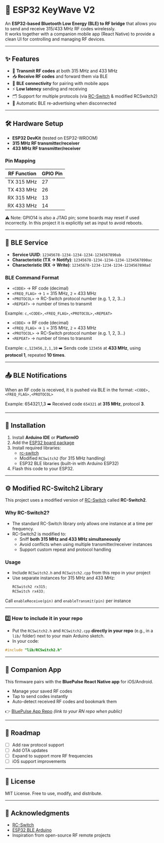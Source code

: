 # 🔵 ESP32 KeyWave V2

An **ESP32-based Bluetooth Low Energy (BLE) to RF bridge** that allows you to send and receive 315/433 MHz RF codes wirelessly.  
It works together with a companion mobile app (React Native) to provide a clean UI for controlling and managing RF devices.

---

## ✨ Features

- 📡 **Transmit RF codes** at both 315 MHz and 433 MHz
- 📥 **Receive RF codes** and forward them via BLE
- 🔗 **BLE connectivity** for pairing with mobile apps
- ⚡ **Low latency** sending and receiving
- 🗂️ Support for multiple protocols (via [RC-Switch](https://github.com/sui77/rc-switch) & modified RCSwitch2)
- 🔄 Automatic BLE re-advertising when disconnected

---

## 🛠️ Hardware Setup

- **ESP32 DevKit** (tested on ESP32-WROOM)
- **315 MHz RF transmitter/receiver**
- **433 MHz RF transmitter/receiver**

### Pin Mapping

| RF Function | GPIO Pin |
| ----------- | -------- |
| TX 315 MHz  | 27       |
| TX 433 MHz  | 26       |
| RX 315 MHz  | 13       |
| RX 433 MHz  | 14       |

⚠️ Note: GPIO14 is also a JTAG pin; some boards may reset if used incorrectly. In this project it is explicitly set as input to avoid reboots.

---

## 📡 BLE Service

- **Service UUID**: `12345678-1234-1234-1234-1234567890ab`
- **Characteristic (TX → Notify)**: `12345678-1234-1234-1234-1234567890ac`
- **Characteristic (RX → Write)**: `12345678-1234-1234-1234-1234567890ad`

### BLE Command Format

- `<CODE>` → RF code (decimal)
- `<FREQ_FLAG>` → `1` = 315 MHz, `2` = 433 MHz
- `<PROTOCOL>` → RC-Switch protocol number (e.g. 1, 2, 3...)
- `<REPEAT>` → number of times to transmit

Example:
`c,<CODE>,<FREQ_FLAG>,<PROTOCOL>,<REPEAT>`

- `<CODE>` → RF code (decimal)
- `<FREQ_FLAG>` → `1` = 315 MHz, `2` = 433 MHz
- `<PROTOCOL>` → RC-Switch protocol number (e.g. 1, 2, 3...)
- `<REPEAT>` → number of times to transmit

Example:
`c,123456,2,1,10`
➡️ Sends code `123456` at **433 MHz**, using **protocol 1**, repeated **10 times**.

---

## 📤 BLE Notifications

When an RF code is received, it is pushed via BLE in the format:
`<CODE>,<FREQ_FLAG>,<PROTOCOL>`

Example:
654321,1,3
➡️ Received code `654321` at **315 MHz**, protocol **3**.

---

## 🔧 Installation

1. Install **Arduino IDE** or **PlatformIO**
2. Add the [ESP32 board package](https://docs.espressif.com/projects/arduino-esp32/en/latest/installing.html)
3. Install required libraries:
   - [rc-switch](https://github.com/sui77/rc-switch)
   - Modified `RCSwitch2` (for 315 MHz handling)
   - ESP32 BLE libraries (built-in with Arduino ESP32)
4. Flash this code to your ESP32.

---

## ⚙️ Modified RC-Switch2 Library

This project uses a modified version of [RC-Switch](https://github.com/sui77/rc-switch) called **RC-Switch2**.

### Why RC-Switch2?

- The standard RC-Switch library only allows one instance at a time per frequency.
- RC-Switch2 is modified to:
  - Sniff **both 315 MHz and 433 MHz simultaneously**
  - Avoid conflicts when using multiple transmitter/receiver instances
  - Support custom repeat and protocol handling

### Usage

- Include `RCSwitch2.h` and `RCSwitch2.cpp` from this repo in your project
- Use separate instances for 315 MHz and 433 MHz:
  ```cpp
  RCSwitch2 rx315;
  RCSwitch rx433;
  ```

Call `enableReceive(pin)` and `enableTransmit(pin)` per instance

---

### 2️⃣ How to include it in your repo

- Put the `RCSwitch2.h` and `RCSwitch2.cpp` **directly in your repo** (e.g., in a `lib/` folder) next to your main Arduino sketch.
- In your code:

```cpp
#include "lib/RCSwitch2.h"
```

---

## 📱 Companion App

This firmware pairs with the **BluePulse React Native app** for iOS/Android.

- Manage your saved RF codes
- Tap to send codes instantly
- Auto-detect received RF codes and bookmark them

👉 [BluePulse App Repo](#) _(link to your RN repo when public)_

---

## 📝 Roadmap

- [ ] Add raw protocol support
- [ ] Add OTA updates
- [ ] Expand to support more RF frequencies
- [ ] iOS support improvements

---

## 📜 License

MIT License. Free to use, modify, and distribute.

---

## 🙌 Acknowledgments

- [RC-Switch](https://github.com/sui77/rc-switch)
- [ESP32 BLE Arduino](https://github.com/nkolban/ESP32_BLE_Arduino)
- Inspiration from open-source RF remote projects

```

```
